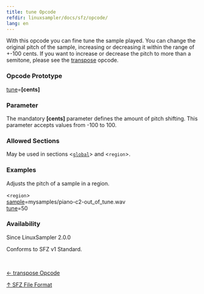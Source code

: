 ```yaml
---
title: tune Opcode
refdir: linuxsampler/docs/sfz/opcode/
lang: en
---
```

With this opcode you can fine tune the sample played. You can change the original
pitch of the sample, increasing or decreasing it within the range of +-100 cents.
If you want to increase or decrease the pitch to more than a semitone, please
see the [transpose](transpose) opcode.

### Opcode Prototype

[tune](tune)=**[cents]**

### Parameter

The mandatory **[cents]** parameter defines the amount of pitch shifting.
This parameter accepts values from -100 to 100.

### Allowed Sections

May be used in sections <[`global`](../section/global)> and <`region`>.

### Examples

Adjusts the pitch of a sample in a region.

<`region`><br>
[sample](sample)=mysamples/piano-c2-out_of_tune.wav<br>
[tune](tune)=50<br>

### Availability

Since LinuxSampler 2.0.0

Conforms to SFZ v1 Standard.

<br>
<link rel="stylesheet" href="/linuxsampler/style.css">
<div>
    <div id="r" class="child-div"><p><a href="transpose">← transpose Opcode</a></p></div>
    <div id="c" class="child-div"><p><a href="..">↑ SFZ File Format</a></p></div>
</div>
